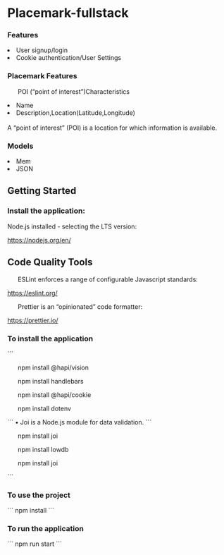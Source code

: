 # Placemark-fullstack
<h3>Features</h3>
<li>User signup/login</li>
<li>Cookie authentication/User Settings</li>


<h3>Placemark Features</h3>
<ul>POI (“point of interest”)Characteristics</ul>
<li>Name</li>
<li>Description,Location(Latitude,Longitude)</li>

<br>
A “point of interest” (POI) is a location for
which information is available.
<br>


<h3>Models</h3>
<li>Mem</li>
<li>JSON</li>


<h2>Getting Started</h2>

<h3>Install the application:</h3>

Node.js installed - selecting the LTS version:

https://nodejs.org/en/


<h2>Code Quality Tools</h2>

<ul>ESLint enforces a range of configurable Javascript standards:</ul>

https://eslint.org/
<ul>Prettier is an “opinionated” code formatter:</ul>

https://prettier.io/

<h3>To install the application </h3>
```
<ul>npm install @hapi/vision</ul>
<ul>npm install handlebars</ul>
<ul>npm install @hapi/cookie</ul>
<ul>npm install dotenv</ul>
```
• Joi is a Node.js module for data validation. 
```
<ul>npm install joi</ul>
<ul>npm install lowdb</ul>
<ul>npm install joi</ul>
```

<h3>To use the project </h3>
```
npm install
```
<h3>To run the application </h3>
```
npm run start
```